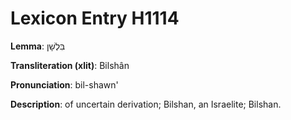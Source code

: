 # Lexicon Entry H1114

**Lemma**: בִּלְשָׁן

**Transliteration (xlit)**: Bilshân

**Pronunciation**: bil-shawn'

**Description**:
of uncertain derivation; Bilshan, an Israelite; Bilshan.
